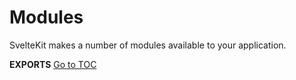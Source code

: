 
# Modules


SvelteKit makes a number of modules available to your application.

**EXPORTS**
<span style='float: footnote;'><a href="../../index.html#toc">Go to TOC</a></span>
